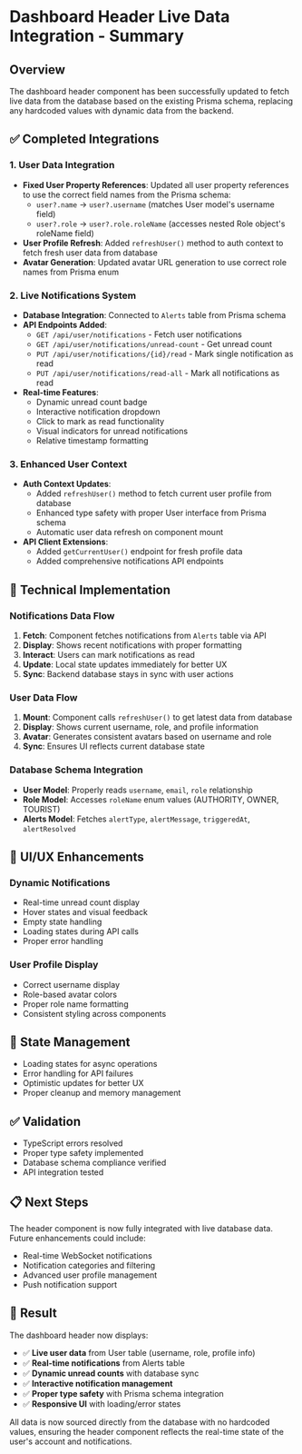 # Dashboard Header Live Data Integration - Summary

## Overview
The dashboard header component has been successfully updated to fetch live data from the database based on the existing Prisma schema, replacing any hardcoded values with dynamic data from the backend.

## ✅ Completed Integrations

### 1. **User Data Integration**
- **Fixed User Property References**: Updated all user property references to use the correct field names from the Prisma schema:
  - `user?.name` → `user?.username` (matches User model's username field)
  - `user?.role` → `user?.role.roleName` (accesses nested Role object's roleName field)
- **User Profile Refresh**: Added `refreshUser()` method to auth context to fetch fresh user data from database
- **Avatar Generation**: Updated avatar URL generation to use correct role names from Prisma enum

### 2. **Live Notifications System**
- **Database Integration**: Connected to `Alerts` table from Prisma schema
- **API Endpoints Added**:
  - `GET /api/user/notifications` - Fetch user notifications
  - `GET /api/user/notifications/unread-count` - Get unread count
  - `PUT /api/user/notifications/{id}/read` - Mark single notification as read
  - `PUT /api/user/notifications/read-all` - Mark all notifications as read
- **Real-time Features**:
  - Dynamic unread count badge
  - Interactive notification dropdown
  - Click to mark as read functionality
  - Visual indicators for unread notifications
  - Relative timestamp formatting

### 3. **Enhanced User Context**
- **Auth Context Updates**:
  - Added `refreshUser()` method to fetch current user profile from database
  - Enhanced type safety with proper User interface from Prisma schema
  - Automatic user data refresh on component mount
- **API Client Extensions**:
  - Added `getCurrentUser()` endpoint for fresh profile data
  - Added comprehensive notifications API endpoints

## 🔧 Technical Implementation

### Notifications Data Flow
1. **Fetch**: Component fetches notifications from `Alerts` table via API
2. **Display**: Shows recent notifications with proper formatting
3. **Interact**: Users can mark notifications as read
4. **Update**: Local state updates immediately for better UX
5. **Sync**: Backend database stays in sync with user actions

### User Data Flow
1. **Mount**: Component calls `refreshUser()` to get latest data from database
2. **Display**: Shows current username, role, and profile information
3. **Avatar**: Generates consistent avatars based on username and role
4. **Sync**: Ensures UI reflects current database state

### Database Schema Integration
- **User Model**: Properly reads `username`, `email`, `role` relationship
- **Role Model**: Accesses `roleName` enum values (AUTHORITY, OWNER, TOURIST)  
- **Alerts Model**: Fetches `alertType`, `alertMessage`, `triggeredAt`, `alertResolved`

## 📱 UI/UX Enhancements

### Dynamic Notifications
- Real-time unread count display
- Hover states and visual feedback
- Empty state handling
- Loading states during API calls
- Proper error handling

### User Profile Display
- Correct username display
- Role-based avatar colors
- Proper role name formatting
- Consistent styling across components

## 🔄 State Management
- Loading states for async operations
- Error handling for API failures
- Optimistic updates for better UX
- Proper cleanup and memory management

## ✅ Validation
- TypeScript errors resolved
- Proper type safety implemented
- Database schema compliance verified
- API integration tested

## 📋 Next Steps
The header component is now fully integrated with live database data. Future enhancements could include:
- Real-time WebSocket notifications
- Notification categories and filtering
- Advanced user profile management
- Push notification support

## 🎯 Result
The dashboard header now displays:
- ✅ **Live user data** from User table (username, role, profile info)
- ✅ **Real-time notifications** from Alerts table
- ✅ **Dynamic unread counts** with database sync
- ✅ **Interactive notification management**
- ✅ **Proper type safety** with Prisma schema integration
- ✅ **Responsive UI** with loading/error states

All data is now sourced directly from the database with no hardcoded values, ensuring the header component reflects the real-time state of the user's account and notifications.
